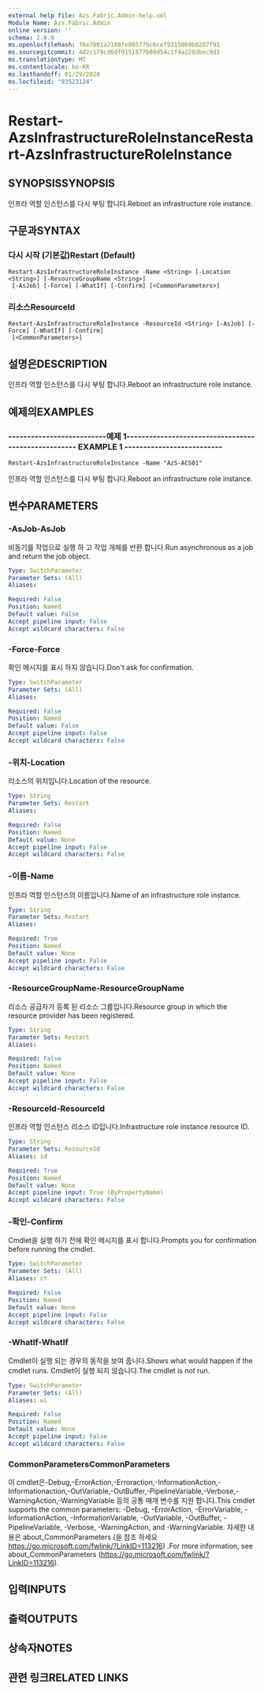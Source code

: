 ```yaml
---
external help file: Azs.Fabric.Admin-help.xml
Module Name: Azs.Fabric.Admin
online version: ''
schema: 2.0.0
ms.openlocfilehash: f6e7801a2188fe80577bc6cef9315069b0207f91
ms.sourcegitcommit: 4d2c178cd6df9151877b08d54c1f4a228dbec9d1
ms.translationtype: MT
ms.contentlocale: ko-KR
ms.lasthandoff: 01/29/2020
ms.locfileid: "93523124"
---
```

# <span data-ttu-id="0db4f-101">Restart-AzsInfrastructureRoleInstance</span><span class="sxs-lookup"><span data-stu-id="0db4f-101">Restart-AzsInfrastructureRoleInstance</span></span>

## <span data-ttu-id="0db4f-102">SYNOPSIS</span><span class="sxs-lookup"><span data-stu-id="0db4f-102">SYNOPSIS</span></span>
<span data-ttu-id="0db4f-103">인프라 역할 인스턴스를 다시 부팅 합니다.</span><span class="sxs-lookup"><span data-stu-id="0db4f-103">Reboot an infrastructure role instance.</span></span>

## <span data-ttu-id="0db4f-104">구문과</span><span class="sxs-lookup"><span data-stu-id="0db4f-104">SYNTAX</span></span>

### <span data-ttu-id="0db4f-105">다시 시작 (기본값)</span><span class="sxs-lookup"><span data-stu-id="0db4f-105">Restart (Default)</span></span>
```
Restart-AzsInfrastructureRoleInstance -Name <String> [-Location <String>] [-ResourceGroupName <String>]
 [-AsJob] [-Force] [-WhatIf] [-Confirm] [<CommonParameters>]
```

### <span data-ttu-id="0db4f-106">리소스</span><span class="sxs-lookup"><span data-stu-id="0db4f-106">ResourceId</span></span>
```
Restart-AzsInfrastructureRoleInstance -ResourceId <String> [-AsJob] [-Force] [-WhatIf] [-Confirm]
 [<CommonParameters>]
```

## <span data-ttu-id="0db4f-107">설명은</span><span class="sxs-lookup"><span data-stu-id="0db4f-107">DESCRIPTION</span></span>
<span data-ttu-id="0db4f-108">인프라 역할 인스턴스를 다시 부팅 합니다.</span><span class="sxs-lookup"><span data-stu-id="0db4f-108">Reboot an infrastructure role instance.</span></span>

## <span data-ttu-id="0db4f-109">예제의</span><span class="sxs-lookup"><span data-stu-id="0db4f-109">EXAMPLES</span></span>

### <span data-ttu-id="0db4f-110">--------------------------예제 1--------------------------</span><span class="sxs-lookup"><span data-stu-id="0db4f-110">-------------------------- EXAMPLE 1 --------------------------</span></span>
```
Restart-AzsInfrastructureRoleInstance -Name "AzS-ACS01"
```

<span data-ttu-id="0db4f-111">인프라 역할 인스턴스를 다시 부팅 합니다.</span><span class="sxs-lookup"><span data-stu-id="0db4f-111">Reboot an infrastructure role instance.</span></span>

## <span data-ttu-id="0db4f-112">변수</span><span class="sxs-lookup"><span data-stu-id="0db4f-112">PARAMETERS</span></span>

### <span data-ttu-id="0db4f-113">-AsJob</span><span class="sxs-lookup"><span data-stu-id="0db4f-113">-AsJob</span></span>
<span data-ttu-id="0db4f-114">비동기를 작업으로 실행 하 고 작업 개체를 반환 합니다.</span><span class="sxs-lookup"><span data-stu-id="0db4f-114">Run asynchronous as a job and return the job object.</span></span>

```yaml
Type: SwitchParameter
Parameter Sets: (All)
Aliases: 

Required: False
Position: Named
Default value: False
Accept pipeline input: False
Accept wildcard characters: False
```

### <span data-ttu-id="0db4f-115">-Force</span><span class="sxs-lookup"><span data-stu-id="0db4f-115">-Force</span></span>
<span data-ttu-id="0db4f-116">확인 메시지를 표시 하지 않습니다.</span><span class="sxs-lookup"><span data-stu-id="0db4f-116">Don't ask for confirmation.</span></span>

```yaml
Type: SwitchParameter
Parameter Sets: (All)
Aliases: 

Required: False
Position: Named
Default value: False
Accept pipeline input: False
Accept wildcard characters: False
```

### <span data-ttu-id="0db4f-117">-위치</span><span class="sxs-lookup"><span data-stu-id="0db4f-117">-Location</span></span>
<span data-ttu-id="0db4f-118">리소스의 위치입니다.</span><span class="sxs-lookup"><span data-stu-id="0db4f-118">Location of the resource.</span></span>

```yaml
Type: String
Parameter Sets: Restart
Aliases: 

Required: False
Position: Named
Default value: None
Accept pipeline input: False
Accept wildcard characters: False
```

### <span data-ttu-id="0db4f-119">-이름</span><span class="sxs-lookup"><span data-stu-id="0db4f-119">-Name</span></span>
<span data-ttu-id="0db4f-120">인프라 역할 인스턴스의 이름입니다.</span><span class="sxs-lookup"><span data-stu-id="0db4f-120">Name of an infrastructure role instance.</span></span>

```yaml
Type: String
Parameter Sets: Restart
Aliases: 

Required: True
Position: Named
Default value: None
Accept pipeline input: False
Accept wildcard characters: False
```

### <span data-ttu-id="0db4f-121">-ResourceGroupName</span><span class="sxs-lookup"><span data-stu-id="0db4f-121">-ResourceGroupName</span></span>
<span data-ttu-id="0db4f-122">리소스 공급자가 등록 된 리소스 그룹입니다.</span><span class="sxs-lookup"><span data-stu-id="0db4f-122">Resource group in which the resource provider has been registered.</span></span>

```yaml
Type: String
Parameter Sets: Restart
Aliases: 

Required: False
Position: Named
Default value: None
Accept pipeline input: False
Accept wildcard characters: False
```

### <span data-ttu-id="0db4f-123">-ResourceId</span><span class="sxs-lookup"><span data-stu-id="0db4f-123">-ResourceId</span></span>
<span data-ttu-id="0db4f-124">인프라 역할 인스턴스 리소스 ID입니다.</span><span class="sxs-lookup"><span data-stu-id="0db4f-124">Infrastructure role instance resource ID.</span></span>

```yaml
Type: String
Parameter Sets: ResourceId
Aliases: id

Required: True
Position: Named
Default value: None
Accept pipeline input: True (ByPropertyName)
Accept wildcard characters: False
```

### <span data-ttu-id="0db4f-125">-확인</span><span class="sxs-lookup"><span data-stu-id="0db4f-125">-Confirm</span></span>
<span data-ttu-id="0db4f-126">Cmdlet을 실행 하기 전에 확인 메시지를 표시 합니다.</span><span class="sxs-lookup"><span data-stu-id="0db4f-126">Prompts you for confirmation before running the cmdlet.</span></span>

```yaml
Type: SwitchParameter
Parameter Sets: (All)
Aliases: cf

Required: False
Position: Named
Default value: None
Accept pipeline input: False
Accept wildcard characters: False
```

### <span data-ttu-id="0db4f-127">-WhatIf</span><span class="sxs-lookup"><span data-stu-id="0db4f-127">-WhatIf</span></span>
<span data-ttu-id="0db4f-128">Cmdlet이 실행 되는 경우의 동작을 보여 줍니다.</span><span class="sxs-lookup"><span data-stu-id="0db4f-128">Shows what would happen if the cmdlet runs.</span></span>
<span data-ttu-id="0db4f-129">Cmdlet이 실행 되지 않습니다.</span><span class="sxs-lookup"><span data-stu-id="0db4f-129">The cmdlet is not run.</span></span>

```yaml
Type: SwitchParameter
Parameter Sets: (All)
Aliases: wi

Required: False
Position: Named
Default value: None
Accept pipeline input: False
Accept wildcard characters: False
```

### <span data-ttu-id="0db4f-130">CommonParameters</span><span class="sxs-lookup"><span data-stu-id="0db4f-130">CommonParameters</span></span>
<span data-ttu-id="0db4f-131">이 cmdlet은-Debug,-ErrorAction,-Erroraction,-InformationAction,-Informationaction,-OutVariable,-OutBuffer,-PipelineVariable,-Verbose,-WarningAction,-WarningVariable 등의 공통 매개 변수를 지원 합니다.</span><span class="sxs-lookup"><span data-stu-id="0db4f-131">This cmdlet supports the common parameters: -Debug, -ErrorAction, -ErrorVariable, -InformationAction, -InformationVariable, -OutVariable, -OutBuffer, -PipelineVariable, -Verbose, -WarningAction, and -WarningVariable.</span></span> <span data-ttu-id="0db4f-132">자세한 내용은 about_CommonParameters (을 참조 하세요 https://go.microsoft.com/fwlink/?LinkID=113216) .</span><span class="sxs-lookup"><span data-stu-id="0db4f-132">For more information, see about_CommonParameters (https://go.microsoft.com/fwlink/?LinkID=113216).</span></span>

## <span data-ttu-id="0db4f-133">입력</span><span class="sxs-lookup"><span data-stu-id="0db4f-133">INPUTS</span></span>

## <span data-ttu-id="0db4f-134">출력</span><span class="sxs-lookup"><span data-stu-id="0db4f-134">OUTPUTS</span></span>

## <span data-ttu-id="0db4f-135">상속자</span><span class="sxs-lookup"><span data-stu-id="0db4f-135">NOTES</span></span>

## <span data-ttu-id="0db4f-136">관련 링크</span><span class="sxs-lookup"><span data-stu-id="0db4f-136">RELATED LINKS</span></span>

